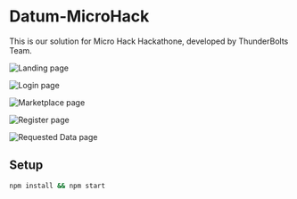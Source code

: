 # Datum-MicroHack

This is our solution for Micro Hack Hackathone, developed by ThunderBolts Team.

![Landing page](https://i.ibb.co/xYv75Fd/Landing-page.jpg)

![Login page](https://i.ibb.co/VCPTZD3/Login.jpg)

![Marketplace page](https://i.ibb.co/DMMWZ5h/Marketplace.jpg)

![Register page](https://i.ibb.co/yNXhbQZ/Register.jpg)

![Requested Data page](https://i.ibb.co/w4SX9vm/Requested-Data.jpg)
## Setup

```bash
npm install && npm start
```
